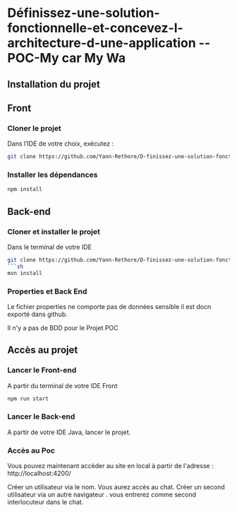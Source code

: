 # Définissez-une-solution-fonctionnelle-et-concevez-l-architecture-d-une-application -- POC-My car My Wa


## Installation du projet


## Front

### Cloner le projet
Dans l’IDE de votre choix, exécutez :
```sh
git clone https://github.com/Yann-Rethore/D-finissez-une-solution-fonctionnelle-et-concevez-l-architecture-d-une-application.git
```

### Installer les dépendances
```sh
npm install
```



## Back-end

### Cloner et installer le projet
Dans le terminal de votre IDE
```sh
git clone https://github.com/Yann-Rethore/D-finissez-une-solution-fonctionnelle-et-concevez-l-architecture-d-une-application.git
```sh
mvn install
```
### Properties et Back End

Le fichier properties ne comporte pas de données sensible il est docn exporté dans github.

Il n'y a pas de BDD pour le Projet POC

## Accès au projet

### Lancer le Front-end
A partir du terminal de votre IDE Front
```sh
npm run start
```

### Lancer le Back-end
A partir de votre IDE Java, lancer le projet.

### Accès au Poc
Vous pouvez maintenant accèder au site en local à partir de l'adresse : http://localhost:4200/

Créer un utilisateur via le nom. Vous aurez accès au chat.
Créer un second utilisateur via un autre navigateur . vous entrerez comme second interlocuteur dans le chat.




